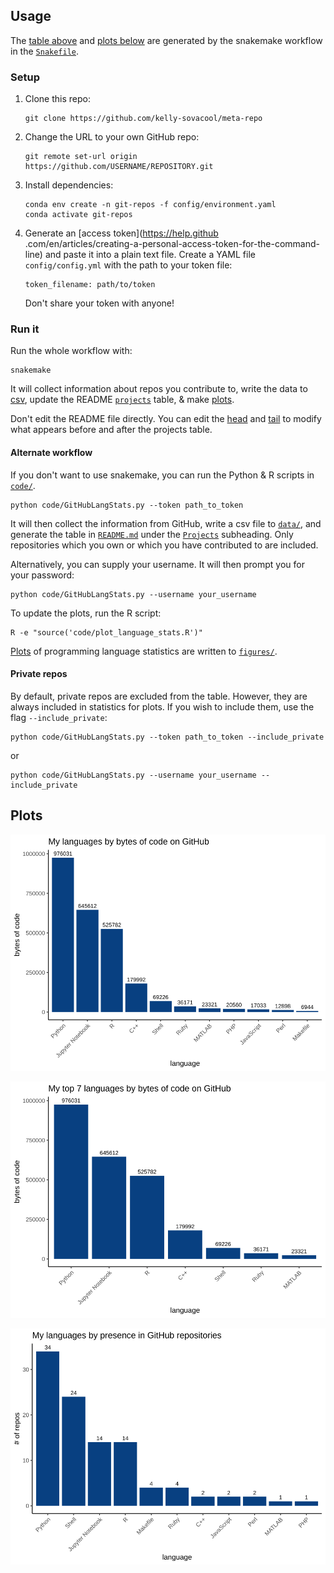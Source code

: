 
## Usage

The [table above](#current) and [plots below](#plots) are generated by the snakemake workflow in the [`Snakefile`](Snakefile).

### Setup

1. Clone this repo:

    ```
    git clone https://github.com/kelly-sovacool/meta-repo
    ```

1. Change the URL to your own GitHub repo:

    ```
    git remote set-url origin https://github.com/USERNAME/REPOSITORY.git
    ```

1. Install dependencies:

    ```
    conda env create -n git-repos -f config/environment.yaml
    conda activate git-repos
    ```

1. Generate an [access token](https://help.github
.com/en/articles/creating-a-personal-access-token-for-the-command-line) and paste it into a plain text file. Create a
 YAML file `config/config.yml` with the path to your token file:
 
    ```
    token_filename: path/to/token
    ```
    
    Don't share your token with anyone!

### Run it

Run the whole workflow with:

```
snakemake
```

It will collect information about repos you contribute to, write the data to [csv](data/repo_languages.csv), update
 the README [`projects`](#projects) table, & make [plots](##plots).

Don't edit the README file directly. You can edit the [head](config/head.md) and [tail](config/tail.md) to modify 
what appears before and after the projects table.

#### Alternate workflow

If you don't want to use snakemake, you can run the Python & R scripts in [`code/`](code).

```
python code/GitHubLangStats.py --token path_to_token
```

It will then collect the information from GitHub, write a csv file to 
[`data/`](data), and generate the table in [`README.md`](README.md) under the [`Projects`](#projects) subheading.
Only repositories which you own or which you have contributed to are included.

Alternatively, you can supply your username. It will then prompt you for your password:
```
python code/GitHubLangStats.py --username your_username
```

To update the plots, run the R script:
```
R -e "source('code/plot_language_stats.R')"
```

[Plots](##plots) of programming language statistics are written to [`figures/`](figures/).

#### Private repos

By default, private repos are excluded from the table.
However, they are always included in statistics for plots.
If you wish to include them, use the flag `--include_private`:

```
python code/GitHubLangStats.py --token path_to_token --include_private
```
or
```
python code/GitHubLangStats.py --username your_username --include_private
```

## Plots

![language_all_bytes](figures/language_all_bytes.svg)

![langauge_all_bytes_n7](figures/language_all_bytes_n7.svg)

![language_all_repos](figures/language_all_repos.svg)
